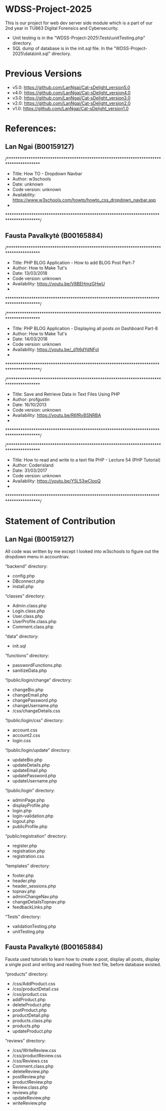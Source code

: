 # WDSS-Project-2025
This is our project for web dev server side module which is a part of our  2nd year in TU863 Digital Forensics and Cybersecurity.

- Unit testing is in the "WDSS-Project-2025\Tests\unitTesting.php" directory. 
- SQL dump of database is in the init.sql file. In the "WDSS-Project-2025\data\init.sql" directory.

# Previous Versions
- v5.0: https://github.com/LanNgai/Cat-sDelight_version5.0
- v4.0: https://github.com/LanNgai/Cat-sDelight_version4.0
- v3.0: https://github.com/LanNgai/Cat-sDelight_version3.0
- v2.0: https://github.com/LanNgai/Cat-sDelight_version2.0
- v1.0: https://github.com/LanNgai/Cat-sDelight_version1.0

# References: 
## Lan Ngai (B00159127)
/***************************************************************************************
*    Title: How TO - Dropdown Navbar
*    Author: w3schools
*    Date: unknown
*    Code version: unknown
*    Availability: https://www.w3schools.com/howto/howto_css_dropdown_navbar.asp
*
***************************************************************************************/

## Fausta Pavalkytė (B00165884)
/***************************************************************************************
*    Title: PHP BLOG Application - How to add BLOG Post Part-7
*    Author: How to Make Tut's
*    Date: 13/03/2018
*    Code version: unknown
*    Availability: https://youtu.be/V8BEHmzGHwU
*
***************************************************************************************/

/***************************************************************************************
*    Title: PHP BLOG Application - Displaying all posts on Dashboard Part-8
*    Author: How to Make Tut's
*    Date: 14/03/2018
*    Code version: unknown
*    Availability: https://youtu.be/_d1t6dYdNFol
*
***************************************************************************************/

/***************************************************************************************
*    Title: Save and Retrieve Data in Text Files Using PHP
*    Author: profgustin
*    Date: 16/10/2013
*    Code version: unknown
*    Availability: https://youtu.be/R6fRyBSNRBA
*
***************************************************************************************/

/***************************************************************************************
*    Title: How to read and write to a text file PHP - Lecture 54 (PHP Tutorial)
*    Author: Coderisland
*    Date: 31/03/2017
*    Code version: unknown
*    Availability: https://youtu.be/Y5L53wClooQ
*
***************************************************************************************/


# Statement of Contribution

## Lan Ngai (B00159127)
All code was written by me except I looked into w3schools to figure out the dropdown menu in accountnav.

“backend” directory:
-	config.php
-	DBconnect.php
-	install.php

“classes” directory:
-	Admin.class.php
-	Login.class.php
-	User.class.php
-	UserProfile.class.php
-	Comment.class.php

“data” directory:
-	init.sql

“functions” directory:
-	passwordFunctions.php
-	sanitizeData.php

“/public/Iogin/change” directory:
-	changeBio.php
-	changeEmail.php
-	changePassword.php
-	changeUsername.php
-	/css/changeDetails.css

“/public/login/css” directory:
-	account.css
-	account2.css
-	login.css

“/public/login/update” directory:
-	updateBio.php
-	updateDetails.php
-	updateEmail.php
-	updatePassword.php
-	updateUsername.php

“/public/login” directory:
-	adminPage.php
-	displayProfile.php
-	login.php
-	login-validation.php
-	logout.php
-	publicProfile.php

“public/registration” directory:
-	register.php
-	registration.php
-	registration.css

“templates” directory:
-	footer.php
-	header.php
-	header_sessions.php
-	topnav.php
-	adminChangeNav.php
-	changeDetailsTopnav.php
-	feedbackLinks.php

“Tests” directory:
-	validationTesting.php
-	unitTesting.php

## Fausta Pavalkytė (B00165884)
Fausta used tutorials to learn how to create a post, display all posts, display a single post and writing and reading from text file, before database existed.

“products” directory:
-	/css/AddProduct.css
-	/css/productDetail.css
-	/css/product.css
-	addProduct.php
-	deleteProduct.php
-	postProduct.php
-	productDetail.php
-	products.class.php
-	products.php
-	updateProduct.php

“reviews” directory:
-	/css/WriteReview.css
-	/css/productReview.css
-	/css/Reviews.css
-	Comment.class.php
-	deleteReview.php
-	postReview.php
-	productReview.php
-	Review.class.php
-	reviews.php
-	updateReview.php
-	writeReview.php